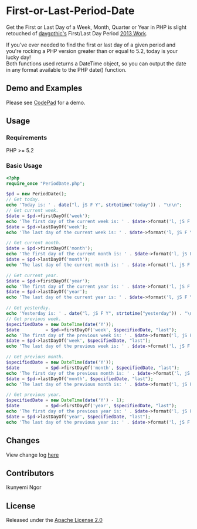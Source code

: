 # First-or-Last-Period-Date
Get the First or Last Day of a Week, Month, Quarter or Year in PHP is slight retouched of <a href="https://github.com/davgothic" target="_blank">davgothic's</a> First/Last Day Period <a href="https://davidhancock.co/2013/11/get-the-firstlast-day-of-a-week-month-quarter-or-year-in-php/" target="_blank">2013 Work</a>.

If you've ever needed to find the first or last day of a given period and you're rocking a PHP version greater than or equal to 5.2, today is your lucky day!<br>
Both functions used returns a DateTime object, so you can output the date in any format available to the PHP date() function.

## Demo and Examples
Please see <a href="https://codepad.remoteinterview.io/VNCISPZJVS" target="_blank">CodePad</a> for a demo.

## Usage
### Requirements
PHP >= 5.2

### Basic Usage
```php
<?php
require_once "PeriodDate.php";

$pd = new PeriodDate();
// Get today.
echo 'Today is: ' . date("l, jS F Y", strtotime("today")) . "\n\n";
// Get current week.
$date = $pd->firstDayOf('week');
echo 'The first day of the current week is: ' . $date->format('l, jS F Y') . "\n";
$date = $pd->lastDayOf('week');
echo 'The last day of the current week is: ' . $date->format('l, jS F Y') . "\n\n";

// Get current month.
$date = $pd->firstDayOf('month');
echo 'The first day of the current month is: ' . $date->format('l, jS F Y') . "\n";
$date = $pd->lastDayOf('month');
echo 'The last day of the current month is: ' . $date->format('l, jS F Y') . "\n\n";

// Get current year.
$date = $pd->firstDayOf('year');
echo 'The first day of the current year is: ' . $date->format('l, jS F Y') . "\n";
$date = $pd->lastDayOf('year');
echo 'The last day of the current year is: ' . $date->format('l, jS F Y') . "\n\n";

// Get yesterday.
echo 'Yesterday is: ' . date("l, jS F Y", strtotime("yesterday")) . "\n\n";
// Get previous week.
$specifiedDate = new DateTime(date('Y'));
$date          = $pd->firstDayOf('week', $specifiedDate, "last");
echo 'The first day of the previous week is: ' . $date->format('l, jS F Y') . "\n";
$date = $pd->lastDayOf('week', $specifiedDate, "last");
echo 'The last day of the previous week is: ' . $date->format('l, jS F Y') . "\n\n";

// Get previous month.
$specifiedDate = new DateTime(date('Y'));
$date          = $pd->firstDayOf('month', $specifiedDate, "last");
echo 'The first day of the previous month is: ' . $date->format('l, jS F Y') . "\n";
$date = $pd->lastDayOf('month', $specifiedDate, "last");
echo 'The last day of the previous month is: ' . $date->format('l, jS F Y') . "\n\n";

// Get previous year.
$specifiedDate = new DateTime(date('Y') - 1);
$date          = $pd->firstDayOf('year', $specifiedDate, "last");
echo 'The first day of the previous year is: ' . $date->format('l, jS F Y') . "\n";
$date = $pd->lastDayOf('year', $specifiedDate, "last");
echo 'The last day of the previous year is: ' . $date->format('l, jS F Y') . "\n\n";
```
## Changes
View change log <a href="http://www.apache.org/licenses/LICENSE-2.0" target="_blank">here</a>

## Contributors
Ikunyemi Ngor

## License
Released under the <a href="http://www.apache.org/licenses/LICENSE-2.0" target="_blank">Apache License 2.0</a>
